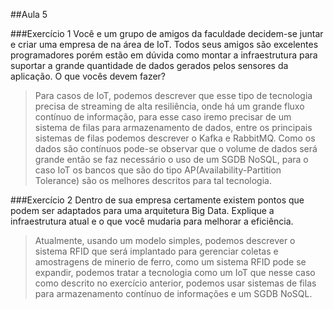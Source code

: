 ##Aula 5

###Exercício 1
Você e um grupo de amigos da faculdade decidem-se juntar e criar uma empresa de na área de IoT. Todos seus amigos são excelentes programadores porém estão em dúvida como montar a infraestrutura para suportar a grande quantidade de dados gerados pelos sensores da aplicação. O que vocês devem fazer?

>Para casos de IoT, podemos descrever que esse tipo de tecnologia precisa de streaming de alta resiliência, onde há um grande fluxo contínuo de informação, para esse caso iremo precisar de um sistema de filas para armazenamento de dados, entre os principais sistemas de filas podemos descrever o Kafka e RabbitMQ. Como os dados são contínuos pode-se observar que o volume de dados será grande então se faz necessário o uso de um SGDB NoSQL, para o caso IoT os bancos que são do tipo AP(Availability-Partition Tolerance) são os melhores descritos para tal tecnologia.

###Exercício 2
 Dentro de sua empresa certamente existem pontos que podem ser adaptados para uma arquitetura Big Data. Explique a infraestrutura atual e o que você mudaria para melhorar a eficiência.
 
 >Atualmente, usando um modelo simples, podemos descrever o sistema RFID que será implantado para gerenciar coletas e amostragens de minerio de ferro, como um sistema RFID pode se expandir, podemos tratar a tecnologia como um IoT que nesse caso como descrito no exercício anterior, podemos usar sistemas de filas para armazenamento contínuo de informações e um SGDB NoSQL.
 

